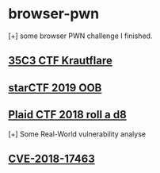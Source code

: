 # browser-pwn
[+] some browser PWN challenge I finished.

## [35C3 CTF Krautflare ](https://abiondo.me/2019/01/02/exploiting-math-expm1-v8/#triggering-an-oob-access?tdsourcetag=s_pctim_aiomsg)

## [starCTF 2019 OOB](https://github.com/ret2p4nda/browser-pwn/tree/master/oob)

## [Plaid CTF 2018 roll a d8](https://github.com/ret2p4nda/browser-pwn/tree/master/roll%20a%20d8)

[+] Some Real-World vulnerability analyse

## [CVE-2018-17463](<https://github.com/ret2p4nda/browser-pwn/tree/master/CVE-2018-17463>)

